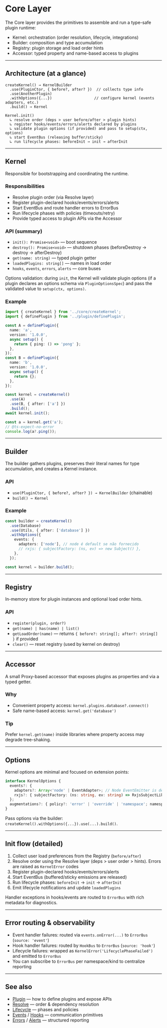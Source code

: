 # Core Layer

The Core layer provides the primitives to assemble and run a type-safe plugin runtime:

- Kernel: orchestration (order resolution, lifecycle, integrations)
- Builder: composition and type accumulation
- Registry: plugin storage and load order hints
- Accessor: typed property and name-based access to plugins

---

## Architecture (at a glance)

```
createKernel() → KernelBuilder
  .use(PluginCtor, { before?, after? })  // collects type info
  .use(AnotherPlugin)
  .withOptions({...})                   // configure kernel (events adapters, etc.)
  .build() → Kernel

Kernel.init()
  ↳ resolve order (deps > user before/after > plugin hints)
  ↳ register hooks/events/errors/alerts declared by plugins
  ↳ validate plugin options (if provided) and pass to setup(ctx, options)
  ↳ start EventBus (releasing buffer/sticky)
  ↳ run lifecycle phases: beforeInit → init → afterInit
```

---

## Kernel

Responsible for bootstrapping and coordinating the runtime.

### Responsibilities

- Resolve plugin order (via Resolve layer)
- Register plugin-declared hooks/events/errors/alerts
- Start EventBus and route handler errors to ErrorBus
- Run lifecycle phases with policies (timeouts/retry)
- Provide typed access to plugin APIs via the Accessor

### API (summary)

- `init(): Promise<void>` — boot sequence
- `destroy(): Promise<void>` — shutdown phases (beforeDestroy → destroy → afterDestroy)
- `get(name: string)` — typed plugin getter
- `loadedPlugins: string[]` — names in load order
- `hooks`, `events`, `errors`, `alerts` — core buses

Options validation: during `init`, the Kernel will validate plugin options (if a plugin declares an options schema via `PluginOptionsSpec`) and pass the validated value to `setup(ctx, options)`.

### Example

```ts
import { createKernel } from '../core/createKernel';
import { definePlugin } from '../plugin/definePlugin';

const A = definePlugin({
  name: 'a',
  version: '1.0.0',
  async setup() {
    return { ping: () => 'pong' };
  },
});
const B = definePlugin({
  name: 'b',
  version: '1.0.0',
  async setup() {
    return {};
  },
});

const kernel = createKernel()
  .use(A)
  .use(B, { after: ['a'] })
  .build();
await kernel.init();

const a = kernel.get('a');
// @ts-expect-no-error
console.log(a?.ping());
```

---

## Builder

The builder gathers plugins, preserves their literal names for type accumulation, and creates a Kernel instance.

### API

- `use(PluginCtor, { before?, after? }) → KernelBuilder` (chainable)
- `build() → Kernel`

### Example

```ts
const builder = createKernel()
  .use(Database)
  .use(Utils, { after: ['database'] })
  .withOptions({
    events: {
      adapters: ['node'], // node é default se não fornecido
      // rxjs: { subjectFactory: (ns, ev) => new Subject() },
    },
  });

const kernel = builder.build();
```

---

## Registry

In-memory store for plugin instances and optional load order hints.

### API

- `register(plugin, order?)`
- `get(name) | has(name) | list()`
- `getLoadOrder(name)` — returns `{ before?: string[]; after?: string[] }` if provided
- `clear()` — reset registry (used by kernel on destroy)

---

## Accessor

A small Proxy-based accessor that exposes plugins as properties and via a typed getter.

### Why

- Convenient property access: `kernel.plugins.database?.connect()`
- Safe name-based access: `kernel.get('database')`

### Tip

Prefer `kernel.get(name)` inside libraries where property access may degrade tree-shaking.

---

## Options

Kernel options are minimal and focused on extension points:

```ts
interface KernelOptions {
  events?: {
    adapters?: Array<'node' | EventAdapter>; // Node EventEmitter is default unless disabled
    rxjs?: { subjectFactory: (ns: string, ev: string) => RxjsSubjectLike<unknown> };
  };
  augmentations?: { policy?: 'error' | 'override' | 'namespace'; namespacePrefix?: string };
}
```

Pass options via the builder: `createKernel().withOptions({...}).use(...).build()`.

---

## Init flow (detailed)

1. Collect user load preferences from the Registry (`before/after`)
2. Resolve order using the Resolve layer (deps > user order > hints). Errors are raised as `KernelError` codes
3. Register plugin-declared hooks/events/errors/alerts
4. Start EventBus (buffered/sticky emissions are released)
5. Run lifecycle phases: `beforeInit` → `init` → `afterInit`
6. Emit lifecycle notifications and update `loadedPlugins`

Handler exceptions in hooks/events are routed to `ErrorBus` with rich metadata for diagnostics.

---

## Error routing & observability

- Event handler failures: routed via `events.onError(...)` to `ErrorBus` (`source: 'event'`)
- Hook handler failures: routed by `HookBus` to `ErrorBus` (`source: 'hook'`)
- Lifecycle failures: wrapped as `KernelError('LifecyclePhaseFailed')` and emitted to `ErrorBus`
- You can subscribe to `ErrorBus` per namespace/kind to centralize reporting

---

## See also

- [Plugin](./plugin.md) — how to define plugins and expose APIs
- [Resolve](./resolve.md) — order & dependency resolution
- [Lifecycle](./lifecycle.md) — phases and policies
- [Events](./events.md) / [Hooks](./hooks.md) — communication primitives
- [Errors](./errors.md) / [Alerts](./alerts.md) — structured reporting
